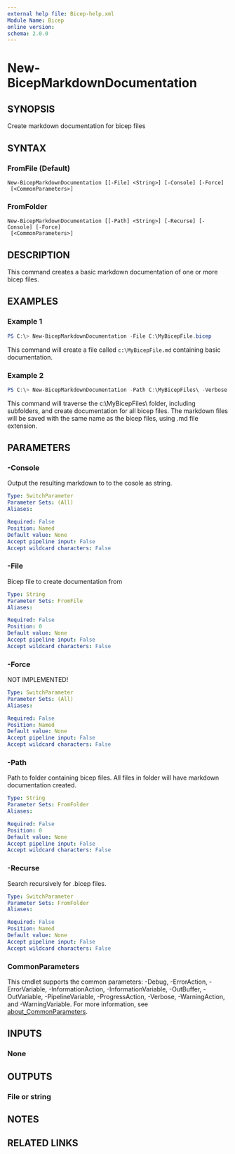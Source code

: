 ```yaml
---
external help file: Bicep-help.xml
Module Name: Bicep
online version:
schema: 2.0.0
---
```


# New-BicepMarkdownDocumentation

## SYNOPSIS
Create markdown documentation for bicep files

## SYNTAX

### FromFile (Default)
```
New-BicepMarkdownDocumentation [[-File] <String>] [-Console] [-Force]
 [<CommonParameters>]
```

### FromFolder
```
New-BicepMarkdownDocumentation [[-Path] <String>] [-Recurse] [-Console] [-Force]
 [<CommonParameters>]
```

## DESCRIPTION
This command creates a basic markdown documentation of one or more bicep files.

## EXAMPLES

### Example 1
```powershell
PS C:\> New-BicepMarkdownDocumentation -File C:\MyBicepFile.bicep
```

This command will create a file called `c:\MyBicepFile.md` containing basic documentation.

### Example 2
```powershell
PS C:\> New-BicepMarkdownDocumentation -Path C:\MyBicepFiles\ -Verbose -Recurse
```

This command will traverse the c:\MyBicepFiles\ folder, including subfolders, and create documentation for all bicep files. The markdown files will be saved with the same name as the bicep files, using .md file extension.

## PARAMETERS

### -Console
Output the resulting markdown to to the cosole as string.

```yaml
Type: SwitchParameter
Parameter Sets: (All)
Aliases:

Required: False
Position: Named
Default value: None
Accept pipeline input: False
Accept wildcard characters: False
```

### -File
Bicep file to create documentation from

```yaml
Type: String
Parameter Sets: FromFile
Aliases:

Required: False
Position: 0
Default value: None
Accept pipeline input: False
Accept wildcard characters: False
```

### -Force
NOT IMPLEMENTED!

```yaml
Type: SwitchParameter
Parameter Sets: (All)
Aliases:

Required: False
Position: Named
Default value: None
Accept pipeline input: False
Accept wildcard characters: False
```

### -Path
Path to folder containing bicep files. All files in folder will have markdown documentation created.

```yaml
Type: String
Parameter Sets: FromFolder
Aliases:

Required: False
Position: 0
Default value: None
Accept pipeline input: False
Accept wildcard characters: False
```

### -Recurse
Search recursively for .bicep files.

```yaml
Type: SwitchParameter
Parameter Sets: FromFolder
Aliases:

Required: False
Position: Named
Default value: None
Accept pipeline input: False
Accept wildcard characters: False
```

### CommonParameters
This cmdlet supports the common parameters: -Debug, -ErrorAction, -ErrorVariable, -InformationAction, -InformationVariable, -OutBuffer, -OutVariable, -PipelineVariable, -ProgressAction, -Verbose, -WarningAction, and -WarningVariable. For more information, see [about_CommonParameters](http://go.microsoft.com/fwlink/?LinkID=113216).

## INPUTS

### None

## OUTPUTS

### File or string

## NOTES

## RELATED LINKS
